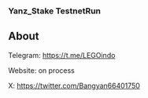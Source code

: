 ### Yanz_Stake TestnetRun

## About

Telegram: https://t.me/LEGOindo

Website: on process

X: https://twitter.com/Bangyan66401750



